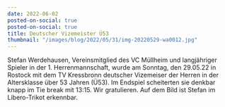 ```yaml
---
date: 2022-06-02
posted-on-social: true
posted-on-social: true
title: Deutscher Vizemeister Ü53
thumbnail: "/images/blog/2022/05/31/img-20220529-wa0012.jpg"
---
```

Stefan Werdehausen, Vereinsmitglied des VC Müllheim und langjähriger Spieler in der 1. Herrenmannschaft, wurde am Sonntag, den 29.05.22 in Rostock mit dem TV Kressbronn deutscher Vizemeiser der Herren in der Altersklasse über 53 Jahren (Ü53). Im Endspiel scheiterten sie denkbar knapp im Tie break mit 13:15. Wir gratulieren. Auf dem Bild ist Stefan im Libero-Trikot erkennbar.